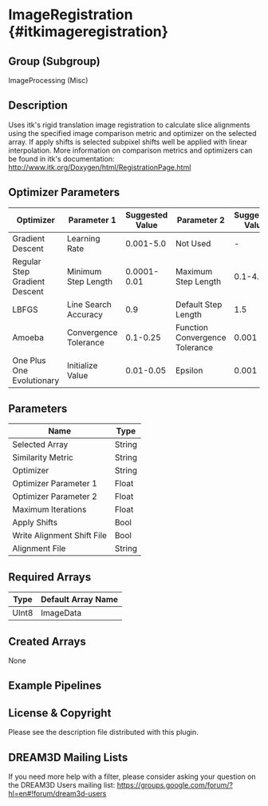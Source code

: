 ImageRegistration {#itkimageregistration}
=====

## Group (Subgroup) ##

ImageProcessing (Misc)


## Description ##

Uses itk's rigid translation image registration to calculate slice alignments using the specified image comparison metric and optimizer on the selected array. If apply shifts is selected subpixel shifts well be applied with linear interpolation. More information on comparison metrics and optimizers can be found in itk's documentation: http://www.itk.org/Doxygen/html/RegistrationPage.html

## Optimizer Parameters ##

| Optimizer | Parameter 1 | Suggested Value | Parameter 2 | Suggested Value | Suggested Iterations |
|-----------|-------------|-----------------|-------------|-----------------|----------------------|
| Gradient Descent | Learning Rate | 0.001-5.0 | Not Used | - | 200 |
| Regular Step Gradient Descent | Minimum Step Length | 0.0001-0.01 | Maximum Step Length | 0.1-4.0 | 200-500 |
| LBFGS | Line Search Accuracy | 0.9 | Default Step Length | 1.5 | 1000 |
| Amoeba | Convergence Tolerance | 0.1-0.25 | Function Convergence Tolerance | 0.001 | 200 |
| One Plus One Evolutionary | Initialize Value | 0.01-0.05 | Epsilon | 0.001 | 2000-4000 |


## Parameters ##

| Name             | Type |
|------------------|------|
| Selected Array | String |
| Similarity Metric | String |
| Optimizer | String |
| Optimizer Parameter 1 | Float |
| Optimizer Parameter 2 | Float |
| Maximum Iterations | Float |
| Apply Shifts | Bool |
| Write Alignment Shift File | Bool |
| Alignment File | String |

## Required Arrays ##

| Type | Default Array Name |
|------|--------------------|
| UInt8 | ImageData |


## Created Arrays ##

None




## Example Pipelines ##



## License & Copyright ##

Please see the description file distributed with this plugin.

## DREAM3D Mailing Lists ##

If you need more help with a filter, please consider asking your question on the DREAM3D Users mailing list:
https://groups.google.com/forum/?hl=en#!forum/dream3d-users




